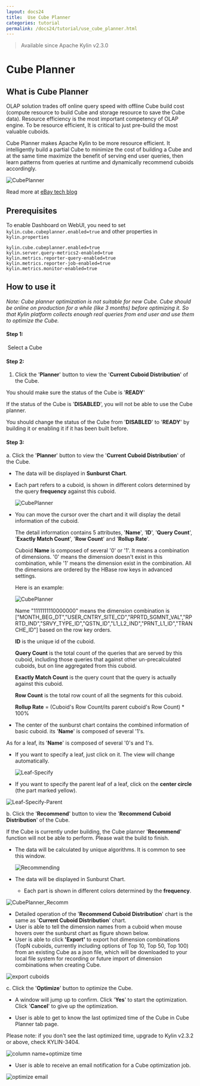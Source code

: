 ```yaml
---
layout: docs24
title:  Use Cube Planner
categories: tutorial
permalink: /docs24/tutorial/use_cube_planner.html
---
```


> Available since Apache Kylin v2.3.0

# Cube Planner

## What is Cube Planner

OLAP solution trades off online query speed with offline Cube build cost (compute resource to build Cube and storage resource to save the Cube data). Resource efficiency is the most important competency of OLAP engine. To be resource efficient, It is critical to just pre-build the most valuable cuboids.

Cube Planner makes Apache Kylin to be more resource efficient. It intelligently build a partial Cube to minimize the cost of building a Cube and at the same time maximize the benefit of serving end user queries, then learn patterns from queries at runtime and dynamically recommend cuboids accordingly. 

![CubePlanner](../../images/CubePlanner/CubePlanner.png)

Read more at [eBay tech blog](https://www.ebayinc.com/stories/blogs/tech/cube-planner-build-an-apache-kylin-olap-cube-efficiently-and-intelligently/)

## Prerequisites

To enable Dashboard on WebUI, you need to set `kylin.cube.cubeplanner.enabled=true` and other properties in `kylin.properties`

```shell
kylin.cube.cubeplanner.enabled=true
kylin.server.query-metrics2-enabled=true
kylin.metrics.reporter-query-enabled=true
kylin.metrics.reporter-job-enabled=true
kylin.metrics.monitor-enabled=true
```

## How to use it

*Note: Cube planner optimization is not suitable for new Cube. Cube should be online on production for a while (like 3 months) before optimizing it. So that Kylin platform collects enough real queries from end user and use them to optimize the Cube.*  

#### Step 1:

​	Select a Cube

#### Step 2:

1. Click the '**Planner**' button to view the '**Current Cuboid Distribution**' of the Cube.

  You should make sure the status of the Cube is '**READY**'

  If the status of the Cube is '**DISABLED**', you will not be able to use the Cube planner.

  You should change the status of the Cube from '**DISABLED**' to '**READY**' by building it or enabling it if it has been built before.


#### Step 3:

a. Click the '**Planner**' button to view the '**Current Cuboid Distribution**' of the Cube.

- The data will be displayed in **Sunburst Chart**. 

- Each part refers to a cuboid, is shown in different colors determined by the query **frequency** against this cuboid.

     ![CubePlanner](../../images/CubePlanner/CP.png)


-  You can move the cursor over the chart and it will display the detail information of the cuboid.

   The detail information contains 5 attributes, '**Name**', '**ID**', '**Query Count**', '**Exactly Match Count**', '**Row Count**' and '**Rollup Rate**'. 

   Cuboid **Name** is composed of several '0' or '1'. It means a combination of dimensions. '0' means the dimension doesn't exist in this combination, while '1' means the dimension exist in the combination. All the dimensions are ordered by the HBase row keys in advanced settings. 

   Here is an example: 

   ![CubePlanner](../../images/CubePlanner/Leaf.png)

   Name "1111111110000000" means the dimension combination is ["MONTH_BEG_DT","USER_CNTRY_SITE_CD","RPRTD_SGMNT_VAL","RPRTD_IND","SRVY_TYPE_ID","QSTN_ID","L1_L2_IND","PRNT_L1_ID","TRANCHE_ID"] based on the row key orders.

   **ID** is the unique id of the cuboid.

   **Query Count** is the total count of the queries that are served by this cuboid, including those queries that against other un-precalculated cuboids, but on line aggregated from this cuboid.  

   **Exactly Match Count** is the query count that the query is actually against this cuboid.

   **Row Count** is the total row count of all the segments for this cuboid.

   **Rollup Rate** = (Cuboid's Row Count/its parent cuboid's Row Count) * 100%  

-  The center of the sunburst chart contains the combined information of  basic cuboid. its '**Name**' is composed of several '1's.

As for a leaf, its '**Name**' is composed of several '0's and 1's. 

-    If you want to specify a leaf, just click on it. The view will change automatically.

     ![Leaf-Specify](../../images/CubePlanner/Leaf-Specify.png)

-    If you want to specify the parent leaf of a leaf, click on the **center circle** (the part marked yellow).

![Leaf-Specify-Parent](../../images/CubePlanner/Leaf-Specify-Parent.png)

b. Click the '**Recommend**' button to view the '**Recommend Cuboid Distribution**' of the Cube.

If the Cube is currently under building, the Cube planner '**Recommend**' function will not be able to perform. Please wait the build to finish.

-  The data will be calculated by unique algorithms. It is common to see this window.

   ![Recommending](../../images/CubePlanner/Recommending.png)

-  The data will be displayed in Sunburst Chart.

   - Each part is shown in different colors determined by the **frequency**.

![CubePlanner_Recomm](../../images/CubePlanner/CPRecom.png)

- Detailed operation of the '**Recommend Cuboid Distribution**' chart is the same as '**Current Cuboid Distribution**' chart.
- User is able to tell the dimension names from a cuboid when mouse hovers over the sunburst chart as figure shown below.
- User is able to click **'Export'** to export hot dimension combinations (TopN cuboids, currently including options of Top 10, Top 50, Top 100) from an existing Cube as a json file, which will be downloaded to your local file system for recording or future import of dimension combinations when creating Cube.

![export cuboids](../../images/CubePlanner/export_cuboids.png)

c. Click the '**Optimize**' button to optimize the Cube.

- A window will jump up to confirm. Click '**Yes**' to start the optimization. Click '**Cancel**' to give up the optimization.

- User is able to get to know the last optimized time of the Cube in Cube Planner tab page. 

Please note: if you don't see the last optimized time, upgrade to Kylin v2.3.2 or above, check KYLIN-3404.

![column name+optimize time](../../images/CubePlanner/column_name+optimize_time.png)

- User is able to receive an email notification for a Cube optimization job.

![optimize email](../../images/CubePlanner/optimize_email.png)
